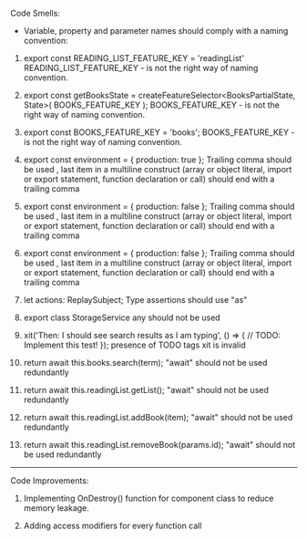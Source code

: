 Code Smells:
-  Variable, property and parameter names should comply with a naming convention:

1.  export const READING_LIST_FEATURE_KEY = 'readingList'
READING_LIST_FEATURE_KEY - is not the right way of naming convention.

2. export const getBooksState = createFeatureSelector<BooksPartialState, State>(
  BOOKS_FEATURE_KEY
);
BOOKS_FEATURE_KEY - is not the right way of naming convention.

3. export const BOOKS_FEATURE_KEY = 'books';
BOOKS_FEATURE_KEY - is not the right way of naming convention.

4. export const environment = {
  production: true
}; 
Trailing comma should be used , last item in a multiline construct (array or object literal, import or export statement, function declaration or call) should end with a trailing comma

5. export const environment = {
  production: false
};
Trailing comma should be used , last item in a multiline construct (array or object literal, import or export statement, function declaration or call) should end with a trailing comma

6. export const environment = {
  production: false
};
Trailing comma should be used , last item in a multiline construct (array or object literal, import or export statement, function declaration or call) should end with a trailing comma

7.   let actions: ReplaySubject<any>;
Type assertions should use "as"

8. export class StorageService<T extends object = any>
any should not be used

9.  xit('Then: I should see search results as I am typing', () => {
    // TODO: Implement this test!
  });
  presence of TODO tags
  xit is invalid 

10. return await this.books.search(term);
  "await" should not be used redundantly

11. return await this.readingList.getList();
  "await" should not be used redundantly

12. return await this.readingList.addBook(item);
  "await" should not be used redundantly

13. return await this.readingList.removeBook(params.id);
  "await" should not be used redundantly



--------------------------------------------------

Code Improvements:

1. Implementing OnDestroy() function for component class to reduce memory leakage.

2. Adding access modifiers for every function call


